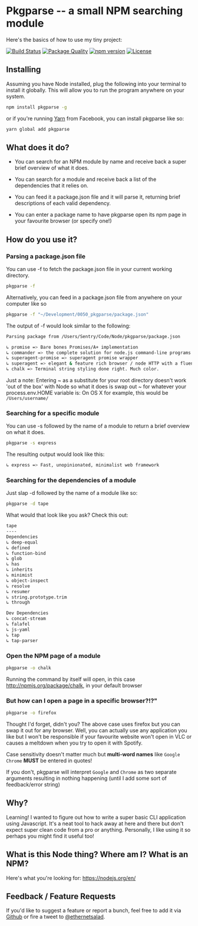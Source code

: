 Pkgparse -- a small NPM searching module
===================

Here's the basics of how to use my tiny project:

[![Build Status](https://travis-ci.org/marcus-crane/pkgparse.svg?branch=master)](https://travis-ci.org/marcus-crane/pkgparse)
[![Package Quality](http://npm.packagequality.com/shield/pkgparse.svg)](http://npm.packagequality.com/shield/pkgparse.svg)
[![npm version](https://badge.fury.io/js/pkgparse.svg)](https://badge.fury.io/js/pkgparse)
[![License](https://img.shields.io/badge/license-TIM-28BCCE.svg)](https://img.shields.io/badge/license-TIM-28BCCE.svg)


## Installing

Assuming you have Node installed, plug the following into your terminal to install it globally. This will allow you to run the program anywhere on your system.

```sh
npm install pkgparse -g
```

or if you're running [Yarn](https://yarnpkg.com) from Facebook, you can install pkgparse like so:

```sh
yarn global add pkgparse
```

## What does it do?

* You can search for an NPM module by name and receive back a super brief overview of what it does.

* You can search for a module and receive back a list of the dependencies that it relies on.

* You can feed it a package.json file and it will parse it, returning brief descriptions of each valid dependency.

* You can enter a package name to have pkgparse open its npm page in your favourite browser (or specify one!)

## How do you use it?

### Parsing a package.json file

You can use -f to fetch the package.json file in your current working directory.

```sh
pkgparse -f
```

Alternatively, you can feed in a package.json file from anywhere on your computer like so

```sh
pkgparse -f "~/Development/0050_pkgparse/package.json"
```

The output of -f would look similar to the following:

```sh
Parsing package from /Users/Sentry/Code/Node/pkgparse/package.json

↳ promise => Bare bones Promises/A+ implementation
↳ commander => the complete solution for node.js command-line programs
↳ superagent-promise => superagent promise wrapper
↳ superagent => elegant & feature rich browser / node HTTP with a fluent API
↳ chalk => Terminal string styling done right. Much color.
```

Just a note: Entering ~ as a substitute for your root directory doesn't work 'out of the box' with Node so what it does is swap out ~ for whatever your process.env.HOME variable is: On OS X for example, this would be `/Users/username/`

### Searching for a specific module

You can use -s followed by the name of a module to return a brief overview on what it does.

```sh
pkgparse -s express
```

The resulting output would look like this:

```sh
↳ express => Fast, unopinionated, minimalist web framework
```

### Searching for the dependencies of a module

Just slap -d followed by the name of a module like so:

```sh
pkgparse -d tape
```

What would that look like you ask? Check this out:

```sh
tape
----
Dependencies
↳ deep-equal
↳ defined
↳ function-bind
↳ glob
↳ has
↳ inherits
↳ minimist
↳ object-inspect
↳ resolve
↳ resumer
↳ string.prototype.trim
↳ through

Dev Dependencies
↳ concat-stream
↳ falafel
↳ js-yaml
↳ tap
↳ tap-parser
```

### Open the NPM page of a module

```sh
pkgparse -o chalk
```

Running the command by itself will open, in this case http://npmjs.org/package/chalk, in your default browser

### But how can I open a page in a specific browser?!?"

```sh
pkgparse -o firefox
```

Thought I'd forget, didn't you? The above case uses firefox but you can swap it out for any browser. Well, you can actually use any application you like but I won't be responsible if your favourite website won't open in VLC or causes a meltdown when you try to open it with Spotify.

Case sensitivity doesn't matter much but **multi-word names** like `Google Chrome` **MUST** be entered in quotes!

If you don't, pkgparse will interpret `Google` and `Chrome` as two separate arguments resulting in nothing happening (until I add some sort of feedback/error string)

## Why?

Learning! I wanted to figure out how to write a super basic CLI application using Javascript. It's a neat tool to hack away at here and there but don't expect super clean code from a pro or anything. Personally, I like using it so perhaps you might find it useful too!

## What is this Node thing? Where am I? What is an NPM?

Here's what you're looking for: https://nodejs.org/en/

## Feedback / Feature Requests

If you'd like to suggest a feature or report a bunch, feel free to add it via [Github](https://github.com/marcus-crane/pkgparse) or fire a tweet to [@ethernetsalad](http://twitter.com/ethernetsalad).
